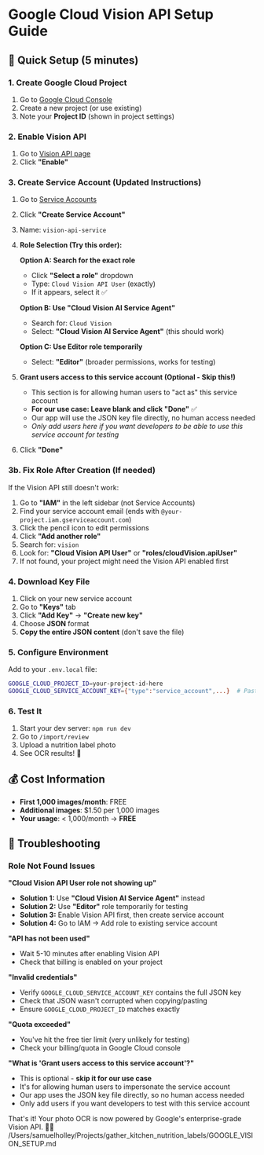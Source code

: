 # Google Cloud Vision API Setup Guide

## 🚀 Quick Setup (5 minutes)

### 1. Create Google Cloud Project
1. Go to [Google Cloud Console](https://console.cloud.google.com/)
2. Create a new project (or use existing)
3. Note your **Project ID** (shown in project settings)

### 2. Enable Vision API
1. Go to [Vision API page](https://console.cloud.google.com/apis/library/vision.googleapis.com)
2. Click **"Enable"**

### 3. Create Service Account (Updated Instructions)
1. Go to [Service Accounts](https://console.cloud.google.com/iam-admin/serviceaccounts)
2. Click **"Create Service Account"**
3. Name: `vision-api-service`
4. **Role Selection (Try this order):**
   
   **Option A: Search for the exact role**
   - Click **"Select a role"** dropdown
   - Type: `Cloud Vision API User` (exactly)
   - If it appears, select it ✅
   
   **Option B: Use "Cloud Vision AI Service Agent"**
   - Search for: `Cloud Vision`
   - Select: **"Cloud Vision AI Service Agent"** (this should work)
   
   **Option C: Use Editor role temporarily**
   - Select: **"Editor"** (broader permissions, works for testing)
   
5. **Grant users access to this service account (Optional - Skip this!)**
   - This section is for allowing human users to "act as" this service account
   - **For our use case: Leave blank and click "Done"** ✅
   - Our app will use the JSON key file directly, no human access needed
   - *Only add users here if you want developers to be able to use this service account for testing*

6. Click **"Done"**

### 3b. Fix Role After Creation (If needed)
If the Vision API still doesn't work:
1. Go to **"IAM"** in the left sidebar (not Service Accounts)
2. Find your service account email (ends with `@your-project.iam.gserviceaccount.com`)
3. Click the pencil icon to edit permissions
4. Click **"Add another role"**
5. Search for: `vision`
6. Look for: **"Cloud Vision API User"** or **"roles/cloudVision.apiUser"**
7. If not found, your project might need the Vision API enabled first

### 4. Download Key File
1. Click on your new service account
2. Go to **"Keys"** tab
3. Click **"Add Key"** → **"Create new key"**
4. Choose **JSON** format
5. **Copy the entire JSON content** (don't save the file)

### 5. Configure Environment
Add to your `.env.local` file:
```bash
GOOGLE_CLOUD_PROJECT_ID=your-project-id-here
GOOGLE_CLOUD_SERVICE_ACCOUNT_KEY={"type":"service_account",...}  # Paste the full JSON here
```

### 6. Test It
1. Start your dev server: `npm run dev`
2. Go to `/import/review`
3. Upload a nutrition label photo
4. See OCR results! 🎉

## 💰 Cost Information
- **First 1,000 images/month**: FREE
- **Additional images**: $1.50 per 1,000 images
- **Your usage**: < 1,000/month → **FREE**

## 🔧 Troubleshooting

### Role Not Found Issues
**"Cloud Vision API User role not showing up"**
- **Solution 1:** Use **"Cloud Vision AI Service Agent"** instead
- **Solution 2:** Use **"Editor"** role temporarily for testing
- **Solution 3:** Enable Vision API first, then create service account
- **Solution 4:** Go to IAM → Add role to existing service account

**"API has not been used"**
- Wait 5-10 minutes after enabling Vision API
- Check that billing is enabled on your project

**"Invalid credentials"**
- Verify `GOOGLE_CLOUD_SERVICE_ACCOUNT_KEY` contains the full JSON key
- Check that JSON wasn't corrupted when copying/pasting
- Ensure `GOOGLE_CLOUD_PROJECT_ID` matches exactly

**"Quota exceeded"**
- You've hit the free tier limit (very unlikely for testing)
- Check your billing/quota in Google Cloud console

**"What is 'Grant users access to this service account'?"**
- This is optional - **skip it for our use case**
- It's for allowing human users to impersonate the service account
- Our app uses the JSON key file directly, so no human access needed
- Only add users if you want developers to test with this service account

That's it! Your photo OCR is now powered by Google's enterprise-grade Vision API. 📸✨</content>
<parameter name="filePath">/Users/samuelholley/Projects/gather_kitchen_nutrition_labels/GOOGLE_VISION_SETUP.md